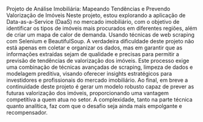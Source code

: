 Projeto de Análise Imobiliária: Mapeando Tendências e Prevendo Valorização de Imóveis
Neste projeto, estou explorando a aplicação de Data-as-a-Service (DaaS) no mercado imobiliário, com o objetivo de identificar os tipos de imóveis mais procurados em diferentes regiões, 
além de criar um mapa de calor de demanda. Usando técnicas de web scraping com Selenium e BeautifulSoup.
A verdadeira dificuldade deste projeto não está apenas em coletar e organizar os dados, mas em garantir que as informações extraídas sejam de qualidade e precisas para permitir a previsão
de tendências de valorização dos imóveis. Este processo exige uma combinação de técnicas avançadas de scraping, limpeza de dados e modelagem preditiva,
visando oferecer insights estratégicos para investidores e profissionais do mercado imobiliário.
Ao final, em breve a continuidade deste projeto é gerar um modelo robusto capaz de prever as futuras valorização dos imóveis, proporcionando uma vantagem competitiva a quem atua no setor. 
A complexidade, tanto na parte técnica quanto analítica, faz com que o desafio seja ainda mais empolgante e recompensador.

